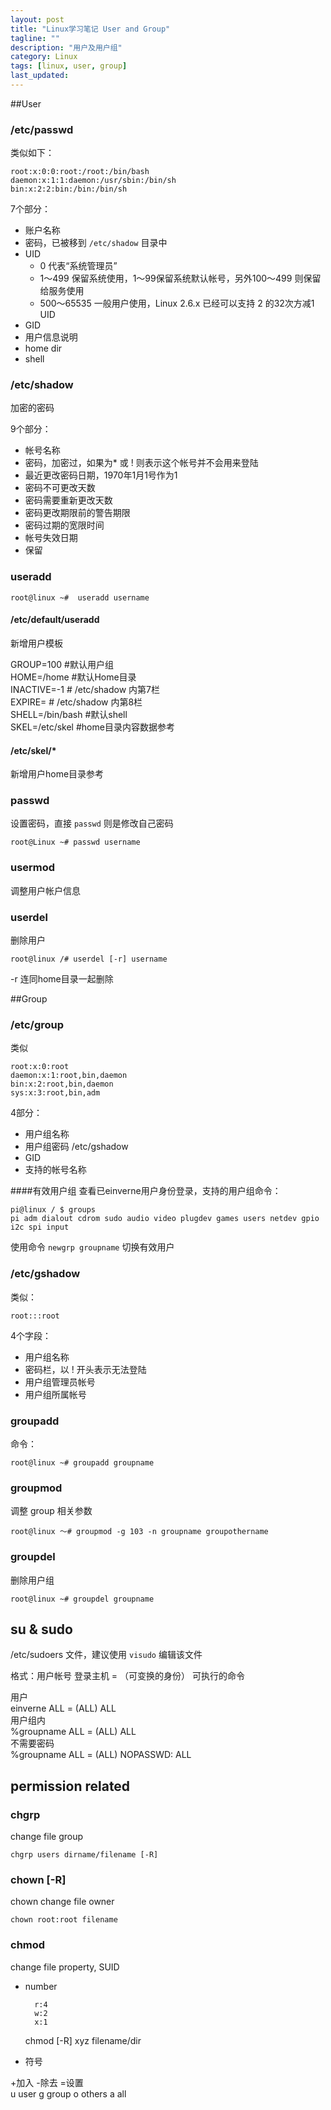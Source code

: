 ```yaml
---
layout: post
title: "Linux学习笔记 User and Group"
tagline: ""
description: "用户及用户组"
category: Linux
tags: [linux, user, group]
last_updated: 
---
```


##User

### /etc/passwd
类似如下：

	root:x:0:0:root:/root:/bin/bash
	daemon:x:1:1:daemon:/usr/sbin:/bin/sh
	bin:x:2:2:bin:/bin:/bin/sh

7个部分：

- 账户名称
- 密码，已被移到 `/etc/shadow` 目录中
- UID
    - 0 代表“系统管理员”
    - 1～499 保留系统使用，1～99保留系统默认帐号，另外100～499 则保留给服务使用
    - 500～65535 一般用户使用，Linux 2.6.x 已经可以支持 2 的32次方减1 UID
- GID
- 用户信息说明
- home dir
- shell

### /etc/shadow
加密的密码

9个部分：

- 帐号名称
- 密码，加密过，如果为* 或 ! 则表示这个帐号并不会用来登陆
- 最近更改密码日期，1970年1月1号作为1
- 密码不可更改天数
- 密码需要重新更改天数
- 密码更改期限前的警告期限
- 密码过期的宽限时间
- 帐号失效日期
- 保留

### useradd

	root@linux ~#  useradd username

#### /etc/default/useradd
新增用户模板

GROUP=100      #默认用户组  
HOME=/home   #默认Home目录  
INACTIVE=-1     # /etc/shadow 内第7栏  
EXPIRE=             # /etc/shadow 内第8栏  
SHELL=/bin/bash #默认shell  
SKEL=/etc/skel   #home目录内容数据参考  

#### /etc/skel/*
新增用户home目录参考

### passwd
设置密码，直接 `passwd` 则是修改自己密码

	root@Linux ~# passwd username

### usermod
调整用户帐户信息

### userdel
删除用户

	root@linux /# userdel [-r] username

-r 连同home目录一起删除

##Group

### /etc/group
类似

	root:x:0:root
	daemon:x:1:root,bin,daemon
	bin:x:2:root,bin,daemon
	sys:x:3:root,bin,adm

4部分：

- 用户组名称
- 用户组密码 /etc/gshadow
- GID
- 支持的帐号名称

####有效用户组
查看已einverne用户身份登录，支持的用户组命令：
    
	pi@linux / $ groups
	pi adm dialout cdrom sudo audio video plugdev games users netdev gpio i2c spi input

使用命令 `newgrp groupname` 切换有效用户

### /etc/gshadow
类似：

	root:::root

4个字段：

- 用户组名称
- 密码栏，以 ! 开头表示无法登陆
- 用户组管理员帐号
- 用户组所属帐号

### groupadd
命令：

	root@linux ~# groupadd groupname

### groupmod
调整 group 相关参数

	root@linux ～# groupmod -g 103 -n groupname groupothername

### groupdel
删除用户组

	root@linux ~# groupdel groupname

## su & sudo

/etc/sudoers 文件，建议使用 `visudo` 编辑该文件

格式：用户帐号 登录主机 = （可变换的身份） 可执行的命令

用户  
einverne ALL = (ALL) ALL  
用户组内  
%groupname ALL = (ALL) ALL  
不需要密码   
%groupname ALL = (ALL) NOPASSWD: ALL  

## permission related

### chgrp
change file group

	chgrp users dirname/filename [-R]

### chown [-R] 
chown change file owner

	chown root:root filename

### chmod
change file property, SUID

- number

		r:4
		w:2
		x:1

	chmod [-R] xyz filename/dir

- 符号

+加入 -除去 =设置  
u user  g group  o others  a all


